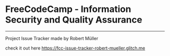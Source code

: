 # **FreeCodeCamp** - Information Security and Quality Assurance
------

Project Issue Tracker made by Robert Müller

check it out here
https://fcc-issue-tracker-robert-mueller.glitch.me

